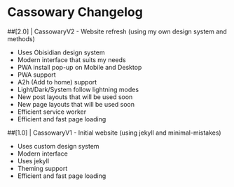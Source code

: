 # Cassowary Changelog

##[2.0] | CassowaryV2 - Website refresh (using my own design system and methods)
  - Uses Obisidian design system
  - Modern interface that suits my needs
  - PWA install pop-up on Mobile and Desktop
  - PWA support
  - A2h (Add to home) support
  - Light/Dark/System follow lightning modes
  - New post layouts that will be used soon
  - New page layouts that will be used soon
  - Efficient service worker
  - Efficient and fast page loading

##[1.0] | CassowaryV1 - Initial website (using jekyll and minimal-mistakes)
  - Uses custom design system
  - Modern interface
  - Uses jekyll
  - Theming support
  - Efficient and fast page loading